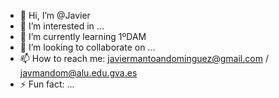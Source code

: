 - 👋 Hi, I’m @Javier
- 👀 I’m interested in ...
- 🌱 I’m currently learning 1ºDAM
- 💞️ I’m looking to collaborate on ...
- 📫 How to reach me: javiermantoandominguez@gmail.com / javmandom@alu.edu.gva.es
- ⚡ Fun fact: ...

<!---
javier132006/javier132006 is a ✨ special ✨ repository because its `README.md` (this file) appears on your GitHub profile.
You can click the Preview link to take a look at your changes.
--->
